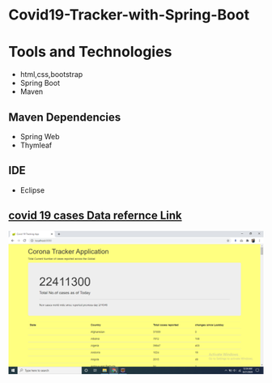 
# Covid19-Tracker-with-Spring-Boot
# Tools and Technologies
* html,css,bootstrap
* Spring Boot
* Maven
## Maven Dependencies
* Spring Web
* Thymleaf
## IDE
* Eclipse
## [covid 19 cases Data refernce Link](https://github.com/CSSEGISandData/COVID-19/tree/master/csse_covid_19_data)
![](https://github.com/saikumarkaleru/covid19-cases-live-tracker/blob/master/src/main/resources/static/Screenshot%20(216).png)

